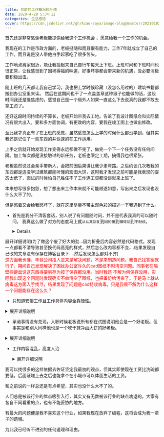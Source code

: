 ```yaml
---
title: 目前的工作概况和吐槽
date: 2020-4-29 5:34:12 
categories: 生活感悟
cover: https://cdn.jsdelivr.net/gh/Azao-saya/image-blog@master/20210102/123124阿萨德大所多.1bgygfazj3y8.jpg
---
```

首先还是非常感谢老板能提供给我这个工作机会 <!--more-->，愿意给我一个工作的机会。

我现在的工作是市政方面的，老板挺随和而且很有能力，工作7年就成立了自己的工作，而且说是没人带他白手起家吃了很多苦头。

工作地点离家很近，能让我捡起来自己自行车每天上下班。上班时间和下班时间也很正常，让我感觉到了因祸得福的味道，好事坏事都会带来新的机遇，没必要消极要积极出击。

刚上班的几天都让我自己学习，我也把上学时候珍藏（没怎么用过的）建筑书籍都搬到办公室里来读。
然后在这期间也干了一点盖盖章这种猴子也能做的活，这段时间我还是挺焦虑的，感觉自己是一个局外人如果一直这么下去说真的我都不敢去拿工资了。

还好这段时间持续的不算长，老板开始带我去工地。告诉了我设计图纸会和实际情况有很大出入，要和多方面协调。有更改的内容，要我在竣工图上也做出修改。

至此我才真正有了在上班的感觉，虽然感觉怎么上学的时候什么都没学到，但其实我还是记住了一些东西的并快速的在工作运用。

上手之后就开始发现工作变得永远都做不完了，做完一个下一个任务没有任何间隔。加上每次都是没接触过的新任务，老板也限定工期，搞得我也很紧张。

老板虽然说过会亲手带新人，会把前因后果讲让我少走弯路。之后约谈几次教我的东西都是连没学过建筑都能听懂的宏图大饼，这时我才发现之前可能是我表现的姿态太低了，面试的时候怕自己胜任不了工作连工资都没谈就来上班了。

本来想写很多抱怨，想了想出来工作本来就不可能顺遂如意，写出来之后发现也没什么大不了的。

但是憋着又会给我憋坏了，就在这里尽量不带主观色彩的描述一下我遇到了什么。

- 首先是我分不清客套话，别人说了有问题随时问，并不是代表我真的可以随时问。                                           我真这么做了对方的态度马上就`从认真回复`到`回的慢`到`懒得回`到`不耐烦`。


  <details>
<summary>展开详细说明(为了做这个废了好大的劲...因为折叠后内容必然是代码格式。发现一点都看不清导致甚至换代码高亮的样式，然后怎么改内容都不变....结果发现自己改的文章没有保存在博客目录下....然后发现怎么都对不齐)</summary> <font color="red">
  这方面我也懂，毕竟公司招人进来是解决问题，不是来制造问题。我自己找答案就行了，期间自己发现解决了困扰办公室许久的cad图纸不时清空问题。同事老在隔壁摔键盘说这东西得要另存为按了保存都没用。当时我还
不解为何保存没用，实际我出现这个问题时发现确实不单清空了图纸，也把备份给污染了。于是马上就从病毒这方面入手找寻，结果发现了问题是cad特攻病毒。只是我很不解为什么这样一个问题能存在这么久？
</font></details>

- 只知道安排工作且工作具体内容全靠悟性。

 <details>
<summary>展开详细说明</summary><font color="red">
  这是我非常生气的地方，不愿意回答我自学没问题，但一次我当着老板的面在百度问题，老板就炸了，语气很不好的说着你这样工作要做到什么时候？并把老板安排了要教我的老板娘也骂了一顿，虽然老板娘说着“在教了的啊”，但实际情况谁都清楚，我问的东西得要不是等半小时之后的随口的回复“你就xxx做啊”“这个我试过了”“（沉默）”，就是根本没有回复。
     然后就是全靠悟性了，一个任务下来一个解释都没有，就当我全会了，还有问题的话来问他，然后就回到上面说的情况。做下来我感觉到了问题，整理了之后全部直球问题不带一点歧义的问他（之前问问题老被说不懂，刚开始我确实描述不清楚，但其本质就是老板根本不想思考我的问题），没有得到任何关于我问题的回答，只有三个字“你快点”</br>
</font></details>

- 承诺事情没有兑现，入职时候老板说所有都在试图说明他会是一个好老板。但事实是和别人同样他也是一个吃干抹净画大饼的好老板。

<details>
<summary>展开详细说明</summary><font color="red">
  我理解这些事情非常普遍，我也理解老板招人广告挂了一个月招不到人需要些大饼让人加入这个糟糕的工作，我更理解小公司生存的不易，让良心的老板不是死了就是也被转化了。
我能理解但我作为一个重视承诺的人，打心底的完全的不想要认同这些事情。也希望我以后可以不要加入他们。
</font></details>

- 工作内容混乱，高度人治

  <details>
  <summary>展开详细说明</summary><font color="red">
  老板突然给我安排了设计的活，我心中莫名。在我的认知里设计这块不说是同济出来的大佬，也应该是那些热爱建筑并深入学习过的人才能做的。但老板要求只能我硬着头皮做做看，希望不要给别人添乱。
  结果发现我不但能完全胜任这份工作，而且发现这些图纸有大量的原始错误，在我做前面做设计的甚至是一个在用教育版的傻逼，导致我打印出来的图纸全部带上了水印。
  我确实是又一次妄自菲薄了，这些错误我能分辨一部分，能处理一部分。大多数都无能为力，我也不知道会影响多少，只能让之后接手的自己去擦屁股去，不过这行大概率是将错就错了。</br>

  我希望我的工作能通过正确的操作,得到正确的结果，别太多模棱两可的地方。最近接的活工地拿到的图纸，我们资料的图纸和报价清单内容，明明是同一个工程却没一个对的上。要认真做全部都要洗牌，但认真搞了最后报上去领导可能看都不看一眼。但手续是肯定要全，中间又留了很多可以操作的地方，我就不喜欢这种人治的地方。

  </font></details>

  

我可以找很多的这样依据去佐证坚定我最初的观点，但其实即使现在工资比洗碗都要低，后面证堆上去之后也能拿个在小城市可以体面生活的工资。

和之前说的一样总还是有点希望，其实也没什么大不了的。

人们总是被该行业的优点吸引入行，其实又有无数被该行业的缺点劝退的。大家有各自不同看重的点，也有不能妥协的地方。

有最大的问题便是我不喜欢这个行业，如果我现在放弃了编程，这将会成为我一辈子的遗憾。

为此我已经听不进别的任何道理和理由。

